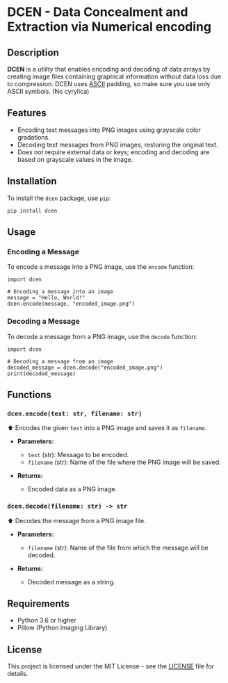# DCEN - Data Concealment and Extraction via Numerical encoding

## Description

**DCEN** is a _utility_ that enables encoding and decoding of data arrays by creating image files containing graphical information without data loss due to compression. DCEN uses [ASCII](https://theasciicode.com.ar/) padding, so make sure you use only ASCII symbols. (No cyrylica) 

## Features

- Encoding text messages into PNG images using grayscale color gradations.
- Decoding text messages from PNG images, restoring the original text.
- Does not require external data or keys; encoding and decoding are based on grayscale values in the image.

## Installation

To install the `dcen` package, use `pip`:

```
pip install dcen
```

## Usage

### Encoding a Message

To encode a message into a PNG image, use the `encode` function:

```
import dcen

# Encoding a message into an image
message = "Hello, World!"
dcen.encode(message, "encoded_image.png")
```

### Decoding a Message

To decode a message from a PNG image, use the `decode` function:

```
import dcen

# Decoding a message from an image
decoded_message = dcen.decode("encoded_image.png")
print(decoded_message)
```

## Functions

### `dcen.encode(text: str, filename: str)`

⬆ Encodes the given `text` into a PNG image and saves it as `filename`.

- **Parameters:**
  - `text` (str): Message to be encoded.
  - `filename` (str): Name of the file where the PNG image will be saved.

- **Returns:**
  - Encoded data as a PNG image.

### `dcen.decode(filename: str) -> str`

⬆ Decodes the message from a PNG image file.

- **Parameters:**
  - `filename` (str): Name of the file from which the message will be decoded.

- **Returns:**
  - Decoded message as a string.

## Requirements

- Python 3.6 or higher
- Pillow (Python Imaging Library)

## License

This project is licensed under the MIT License - see the [LICENSE](LICENSE) file for details.